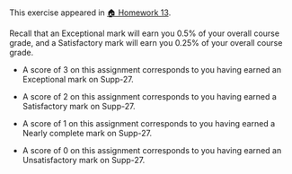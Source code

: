 This exercise appeared in <a href="assignment: 🏠 Homework 13">🏠 Homework 13</a>.

Recall that an Exceptional mark will earn you 0.5% of your overall course grade, and a Satisfactory mark will earn you 0.25% of your overall course grade.

* A score of 3 on this assignment corresponds to you having earned an Exceptional mark on Supp-27.

* A score of 2 on this assignment corresponds to you having earned a Satisfactory mark on Supp-27.

* A score of 1 on this assignment corresponds to you having earned a Nearly complete mark on Supp-27.

* A score of 0 on this assignment corresponds to you having earned an Unsatisfactory mark on Supp-27.